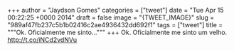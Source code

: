 
+++
author = "Jaydson Gomes"
categories = ["tweet"]
date = "Tue Apr 15 00:22:25 +0000 2014"
draft = false
image = "{TWEET_IMAGE}"
slug = "989af47fb237c5b1b02416c2ae4936432dd692f1"
tags = ["tweet"]
title = """Ok. Oficialmente me sinto..."""
+++
Ok. Oficialmente me sinto um velho. http://t.co/iNCd2vdNVu
